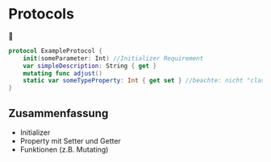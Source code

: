 # Protocols
📜

```swift
protocol ExampleProtocol {
    init(someParameter: Int) //Initializer Requirement
    var simpleDescription: String { get }
    mutating func adjust()
    static var someTypeProperty: Int { get set } //beachte: nicht "class"
}
```

## Zusammenfassung
- Initializer
- Property mit Setter und Getter
- Funktionen (z.B. Mutating)